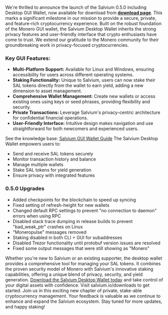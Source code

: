 We're thrilled to announce the launch of the Salvium 0.5.0 including Desktop GUI Wallet, now available for download from **[download page](https://salvium.io/downloads/)**. This marks a significant milestone in our mission to provide a secure, private, and feature-rich cryptocurrency experience. Built on the robust foundation of the Monero GUI wallet, the Salvium Desktop Wallet inherits the strong privacy features and user-friendly interface that crypto enthusiasts have come to trust. We extend our gratitude to the Monero community for their groundbreaking work in privacy-focused cryptocurrencies.

### Key GUI Features:

*   **Multi-Platform Support:** Available for Linux and Windows, ensuring accessibility for users across different operating systems.
*   **Staking Functionality:** Unique to Salvium, users can now stake their SAL tokens directly from the wallet to earn yield, adding a new dimension to asset management.
*   **Comprehensive Wallet Management:** Create new wallets or access existing ones using keys or seed phrases, providing flexibility and security.
*   **Private Transactions:** Leverage Salvium's privacy-centric architecture for confidential financial operations.
*   **User-Friendly Interface:** Intuitive design makes navigation and use straightforward for both newcomers and experienced users.

See the knowledge base: [Salvium GUI Wallet Guide](https://salvium.io/salvium-knowledge-base/salvium-gui-wallet-guide/) The Salvium Desktop Wallet empowers users to:

*   Send and receive SAL tokens securely
*   Monitor transaction history and balance
*   Manage multiple wallets
*   Stake SAL tokens for yield generation
*   Ensure privacy with integrated features

### 0.5.0 Upgrades

*   Added checkpoints for the blockchain to speed up syncing
*   Fixed setting of refresh-height for new wallets
*   Changed default RPC settings to prevent "no connection to daemon" errors when using RPC
*   Disabled stack trace dumping in release builds to prevent "bad\_weak\_ptr" crashes on Linux
*   "Moneropulse" messages removed
*   Staking disabled in both CLI + GUI for subaddresses
*   Disabled Trezor functionality until protobuf version issues are resolved
*   Fixed some output messages that were still showing as "Monero"

Whether you're new to Salvium or an existing supporter, the desktop wallet provides a comprehensive tool for managing your SAL tokens. It combines the proven security model of Monero with Salvium's innovative staking capabilities, offering a unique blend of privacy, security, and yield generation. [Download the Salvium Desktop Wallet today](https://salvium.io/downloads/) and take control of your digital assets with confidence. Visit salvium.io/downloads to get started. Join us in this exciting new chapter of private, stake-able cryptocurrency management. Your feedback is valuable as we continue to enhance and expand the Salvium ecosystem. Stay tuned for more updates, and happy staking!